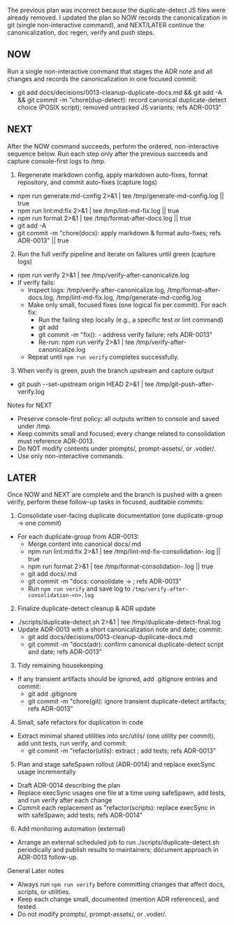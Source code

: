 The previous plan was incorrect because the duplicate-detect JS files were already removed. I updated the plan so NOW records the canonicalization in git (single non-interactive command), and NEXT/LATER continue the canonicalization, doc regen, verify and push steps.

## NOW
Run a single non-interactive command that stages the ADR note and all changes and records the canonicalization in one focused commit:
- git add docs/decisions/0013-cleanup-duplicate-docs.md && git add -A && git commit -m "chore(dup-detect): record canonical duplicate-detect choice (POSIX script); removed untracked JS variants; refs ADR-0013"

## NEXT
After the NOW command succeeds, perform the ordered, non-interactive sequence below. Run each step only after the previous succeeds and capture console-first logs to /tmp.

1) Regenerate markdown config, apply markdown auto-fixes, format repository, and commit auto-fixes (capture logs)
- npm run generate:md-config 2>&1 | tee /tmp/generate-md-config.log || true
- npm run lint:md:fix 2>&1 | tee /tmp/lint-md-fix.log || true
- npm run format 2>&1 | tee /tmp/format-after-docs.log || true
- git add -A
- git commit -m "chore(docs): apply markdown & format auto-fixes; refs ADR-0013" || true

2) Run the full verify pipeline and iterate on failures until green (capture logs)
- npm run verify 2>&1 | tee /tmp/verify-after-canonicalize.log
- If verify fails:
  - Inspect logs: /tmp/verify-after-canonicalize.log, /tmp/format-after-docs.log, /tmp/lint-md-fix.log, /tmp/generate-md-config.log
  - Make only small, focused fixes (one logical fix per commit). For each fix:
    - Run the failing step locally (e.g., a specific test or lint command)
    - git add <files>
    - git commit -m "fix(<area>): <short description> - address verify failure; refs ADR-0013"
    - Re-run: npm run verify 2>&1 | tee /tmp/verify-after-canonicalize.log
  - Repeat until `npm run verify` completes successfully.

3) When verify is green, push the branch upstream and capture output
- git push --set-upstream origin HEAD 2>&1 | tee /tmp/git-push-after-verify.log

Notes for NEXT
- Preserve console-first policy: all outputs written to console and saved under /tmp.
- Keep commits small and focused; every change related to consolidation must reference ADR-0013.
- Do NOT modify contents under prompts/, prompt-assets/, or .voder/.
- Use only non-interactive commands.

## LATER
Once NOW and NEXT are complete and the branch is pushed with a green verify, perform these follow-up tasks in focused, auditable commits:

1) Consolidate user-facing duplicate documentation (one duplicate-group → one commit)
- For each duplicate-group from ADR-0013:
  - Merge content into canonical docs/<file>.md
  - npm run lint:md:fix 2>&1 | tee /tmp/lint-md-fix-consolidation-<n>.log || true
  - npm run format 2>&1 | tee /tmp/format-consolidation-<n>.log || true
  - git add docs/<canonical-file>.md
  - git commit -m "docs: consolidate <removed-file> -> <canonical-file>; refs ADR-0013"
  - Run `npm run verify` and save log to `/tmp/verify-after-consolidation-<n>.log`

2) Finalize duplicate-detect cleanup & ADR update
- ./scripts/duplicate-detect.sh 2>&1 | tee /tmp/duplicate-detect-final.log
- Update ADR-0013 with a short canonicalization note and date; commit:
  - git add docs/decisions/0013-cleanup-duplicate-docs.md
  - git commit -m "docs(adr): confirm canonical duplicate-detect script and date; refs ADR-0013"

3) Tidy remaining housekeeping
- If any transient artifacts should be ignored, add .gitignore entries and commit:
  - git add .gitignore
  - git commit -m "chore(git): ignore transient duplicate-detect artifacts; refs ADR-0013"

4) Small, safe refactors for duplication in code
- Extract minimal shared utilities into src/utils/ (one utility per commit), add unit tests, run verify, and commit:
  - git commit -m "refactor(utils): extract <utility>; add tests; refs ADR-0013"

5) Plan and stage safeSpawn rollout (ADR-0014) and replace execSync usage incrementally
- Draft ADR-0014 describing the plan
- Replace execSync usages one file at a time using safeSpawn, add tests, and run verify after each change
- Commit each replacement as "refactor(scripts): replace execSync in <file> with safeSpawn; add tests; refs ADR-0014"

6) Add monitoring automation (external)
- Arrange an external scheduled job to run ./scripts/duplicate-detect.sh periodically and publish results to maintainers; document approach in ADR-0013 follow-up.

General Later notes
- Always run `npm run verify` before committing changes that affect docs, scripts, or utilities.
- Keep each change small, documented (mention ADR references), and tested.
- Do not modify prompts/, prompt-assets/, or .voder/.
